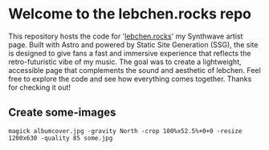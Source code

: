 # Welcome to the lebchen.rocks repo

This repository hosts the code for '[lebchen.rocks](https://lebchen.rocks)' my Synthwave artist page. Built with Astro and powered by Static Site Generation (SSG), the site is designed to give fans a fast and immersive experience that reflects the retro-futuristic vibe of my music. The goal was to create a lightweight, accessible page that complements the sound and aesthetic of lebchen. Feel free to explore the code and see how everything comes together. Thanks for checking it out!

## Create some-images

```
magick albumcover.jpg -gravity North -crop 100%x52.5%+0+0 -resize 1200x630 -quality 85 some.jpg
```
